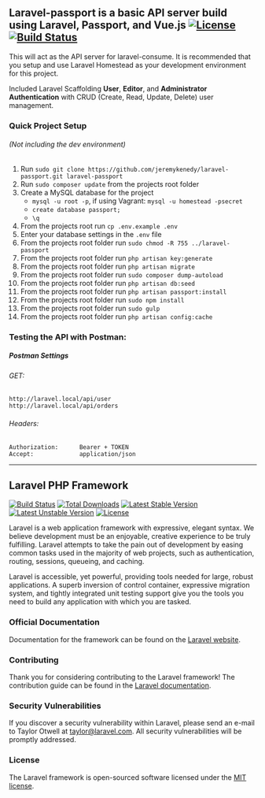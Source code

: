 ## Laravel-passport is a basic API server build using Laravel, Passport, and Vue.js [![License](http://jeremykenedy.com/license-mit.svg)](LICENSE) [![Build Status](https://travis-ci.org/jeremykenedy/laravel-passport.svg?branch=master)](https://travis-ci.org/jeremykenedy/laravel-passport)

This will act as the API server for laravel-consume. It is recommended that you setup and use Laravel Homestead
as your development environment for this project.

Included Laravel Scaffolding **User**, **Editor**, and **Administrator Authentication**
with CRUD (Create, Read, Update, Delete) user management.


### Quick Project Setup
###### (Not including the dev environment)

1. Run `sudo git clone https://github.com/jeremykenedy/laravel-passport.git laravel-passport`
2. Run `sudo composer update` from the projects root folder
3. Create a MySQL database for the project
    * ```mysql -u root -p```, if using Vagrant: ```mysql -u homestead -psecret```
    * ```create database passport;```
    * ```\q```
4. From the projects root run `cp .env.example .env`
5. Enter your database settings in the `.env` file
6. From the projects root folder run `sudo chmod -R 755 ../laravel-passport`
7. From the projects root folder run `php artisan key:generate`
8. From the projects root folder run `php artisan migrate`
9. From the projects root folder run `sudo composer dump-autoload`
10. From the projects root folder run `php artisan db:seed`
11. From the projects root folder run `php artisan passport:install`
11. From the projects root folder run `sudo npm install`
12. From the projects root folder run `sudo gulp`
13. From the projects root folder run `php artisan config:cache`

### Testing the API with Postman:

##### Postman Settings
###### GET:
	http://laravel.local/api/user
	http://laravel.local/api/orders

###### Headers:
	Authorization:  	Bearer + TOKEN
	Accept:				application/json

---

## Laravel PHP Framework

[![Build Status](https://travis-ci.org/laravel/framework.svg)](https://travis-ci.org/laravel/framework)
[![Total Downloads](https://poser.pugx.org/laravel/framework/d/total.svg)](https://packagist.org/packages/laravel/framework)
[![Latest Stable Version](https://poser.pugx.org/laravel/framework/v/stable.svg)](https://packagist.org/packages/laravel/framework)
[![Latest Unstable Version](https://poser.pugx.org/laravel/framework/v/unstable.svg)](https://packagist.org/packages/laravel/framework)
[![License](https://poser.pugx.org/laravel/framework/license.svg)](https://packagist.org/packages/laravel/framework)

Laravel is a web application framework with expressive, elegant syntax. We believe development must be an enjoyable, creative experience to be truly fulfilling. Laravel attempts to take the pain out of development by easing common tasks used in the majority of web projects, such as authentication, routing, sessions, queueing, and caching.

Laravel is accessible, yet powerful, providing tools needed for large, robust applications. A superb inversion of control container, expressive migration system, and tightly integrated unit testing support give you the tools you need to build any application with which you are tasked.

### Official Documentation

Documentation for the framework can be found on the [Laravel website](http://laravel.com/docs).

### Contributing

Thank you for considering contributing to the Laravel framework! The contribution guide can be found in the [Laravel documentation](http://laravel.com/docs/contributions).

### Security Vulnerabilities

If you discover a security vulnerability within Laravel, please send an e-mail to Taylor Otwell at taylor@laravel.com. All security vulnerabilities will be promptly addressed.

### License

The Laravel framework is open-sourced software licensed under the [MIT license](http://opensource.org/licenses/MIT).
